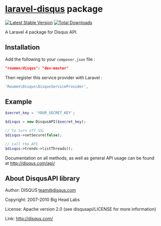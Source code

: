 # [laravel-disqus](http://roumen.it/projects/laravel-disqus) package

[![Latest Stable Version](https://poser.pugx.org/roumen/disqus/version.png)](https://packagist.org/packages/roumen/disqus) [![Total Downloads](https://poser.pugx.org/roumen/disqus/d/total.png)](https://packagist.org/packages/roumen/disqus)

A Laravel 4 package for Disqus API.


## Installation

Add the following to your `composer.json` file :

```json
"roumen/disqus": "dev-master"
```

Then register this service provider with Laravel :

```php
'Roumen\Disqus\DisqusServiceProvider',
```

## Example

```php
$secret_key = 'YOUR_SECRET_KEY';

$disqus = new DisqusAPI($secret_key);

// to turn off SSL
$disqus->setSecure(false);

// call the API
$disqus->trends->listThreads();
```

Documentation on all methods, as well as general API usage can be found at http://disqus.com/api/


## About DisqusAPI library

Author:		DISQUS <team@disqus.com>

Copyright:	2007-2010 Big Head Labs

License:    Apache version 2.0 (see disqusapi/LICENSE for more information)

Link:		http://disqus.com/